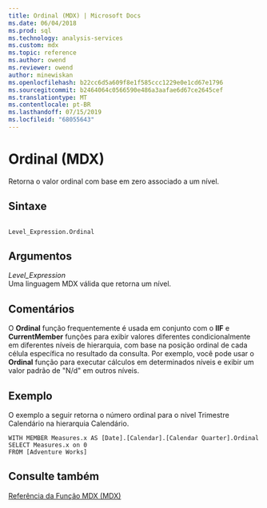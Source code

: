 ```yaml
---
title: Ordinal (MDX) | Microsoft Docs
ms.date: 06/04/2018
ms.prod: sql
ms.technology: analysis-services
ms.custom: mdx
ms.topic: reference
ms.author: owend
ms.reviewer: owend
author: minewiskan
ms.openlocfilehash: b22cc6d5a609f8e1f585ccc1229e0e1cd67e1796
ms.sourcegitcommit: b2464064c0566590e486a3aafae6d67ce2645cef
ms.translationtype: MT
ms.contentlocale: pt-BR
ms.lasthandoff: 07/15/2019
ms.locfileid: "68055643"
---
```

# <a name="ordinal-mdx"></a>Ordinal (MDX)


  Retorna o valor ordinal com base em zero associado a um nível.  
  
## <a name="syntax"></a>Sintaxe  
  
```  
  
Level_Expression.Ordinal   
```  
  
## <a name="arguments"></a>Argumentos  
 *Level_Expression*  
 Uma linguagem MDX válida que retorna um nível.  
  
## <a name="remarks"></a>Comentários  
 O **Ordinal** função frequentemente é usada em conjunto com o **IIF** e **CurrentMember** funções para exibir valores diferentes condicionalmente em diferentes níveis de hierarquia, com base na posição ordinal de cada célula específica no resultado da consulta. Por exemplo, você pode usar o **Ordinal** função para executar cálculos em determinados níveis e exibir um valor padrão de "N/d" em outros níveis.  
  
## <a name="example"></a>Exemplo  
 O exemplo a seguir retorna o número ordinal para o nível Trimestre Calendário na hierarquia Calendário.  
  
```  
WITH MEMBER Measures.x AS [Date].[Calendar].[Calendar Quarter].Ordinal  
SELECT Measures.x on 0  
FROM [Adventure Works]  
```  
  
## <a name="see-also"></a>Consulte também  
 [Referência da Função MDX &#40;MDX&#41;](../mdx/mdx-function-reference-mdx.md)  
  
  
